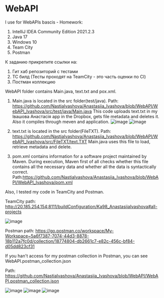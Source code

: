 # WebAPI
I use for WebAPIs bascis - Homework:
   1) IntelliJ IDEA Community Edition 2021.2.3
   2) Java 17
   3) Windows 10
   4) Team City
   5) Postman

К заданию прикрепите ссылки на:
1. Гит хаб репозиторий с тестами
2. ТС билд (Тесты проходят на TeamCity - это часть оценки по CI)
3. Постман коллекцию

WebAPI folder contains Main.java, text.txt and pox.xml.

1) Main.java is located in the src folder(test/java). Path: https://github.com/NastiaIvashova/Anastasiia_Ivashova/blob/WebAPI/WebAPI_Ivashova/src/test/java/Main.java
This code uploads text.txt in my Івашова Анастасія app in the Dropbox, gets file metadata and deletes it. Also it compiles through meven and application.
![image](https://user-images.githubusercontent.com/90038890/146655446-cef77084-0976-48a7-86e9-7ac9737af08d.png)
![image](https://user-images.githubusercontent.com/90038890/146655449-bc60ad67-a980-485e-82bb-d782dc24f481.png)

2) text.txt is located in the src folder(FileTXT). Path: https://github.com/NastiaIvashova/Anastasiia_Ivashova/blob/WebAPI/WebAPI_Ivashova/src/FileTXT/text.TXT
Main.java uses this file to load, retrieve metadata and delete.

3) pom.xml contains information for a software project maintained by Maven. During execution, Maven first of all checks whether this file contains all the necessary data and whether all the data is syntactically correct. Path:https://github.com/NastiaIvashova/Anastasiia_Ivashova/blob/WebAPI/WebAPI_Ivashova/pom.xml

 Also, I tested my code in TeamCity and Postman.

 TeamCity path: http://20.185.254.154:8111/buildConfiguration/Ka98_AnastasiiaIvashova#all-projects
 
 ![image](https://user-images.githubusercontent.com/90038890/146656131-d8ccdf4b-f450-4595-bab8-37c20fe110f2.png)


 Postman path: https://go.postman.co/workspace/My-Workspace~5a6f7387-7074-44d3-8878-18b112a7fc0d/collection/18774804-db2661c7-e82c-456c-bf84-d05dd823cf31
 
 If you han't aссess for my postman collection in Postman, you can see WebAPI.postman_collection.json
 
 Path: https://github.com/NastiaIvashova/Anastasiia_Ivashova/blob/WebAPI/WebAPI.postman_collection.json
 
 ![image](https://user-images.githubusercontent.com/90038890/146656148-19660d04-626b-4fc8-9650-10aa112336ed.png)
 ![image](https://user-images.githubusercontent.com/90038890/146656504-452115cb-34bd-4744-8aae-ef51555661a3.png)
 ![image](https://user-images.githubusercontent.com/90038890/146656511-e2343ebe-babd-444e-80b3-6017eccd60f6.png)




